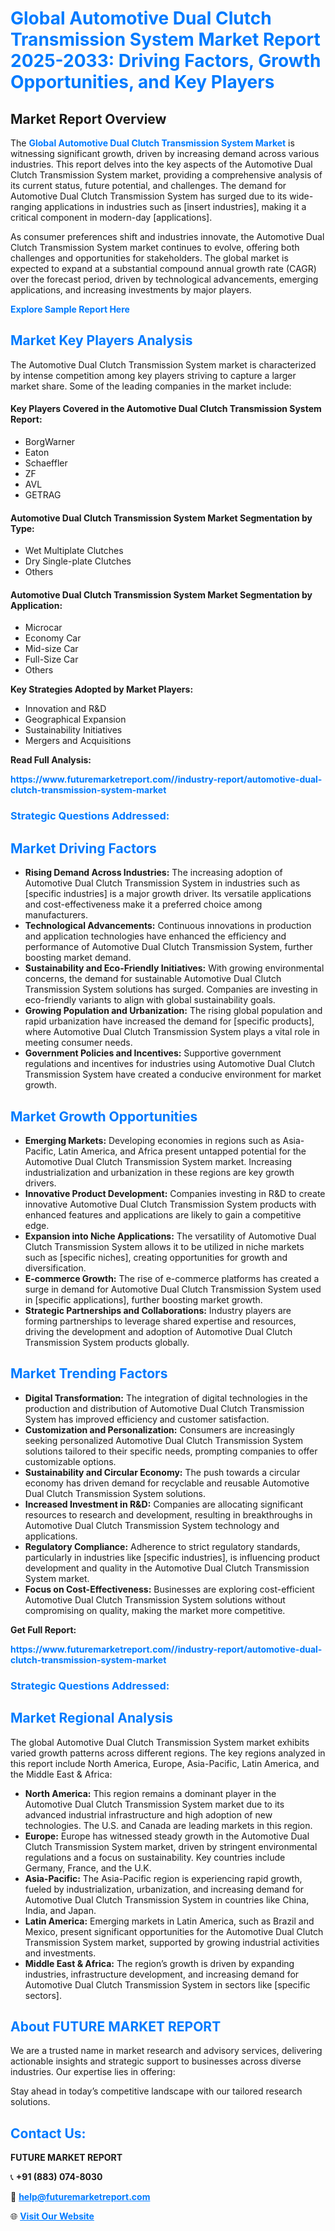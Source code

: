 <h1 style="color: #007BFF;">Global Automotive Dual Clutch Transmission System Market Report 2025-2033: Driving Factors, Growth Opportunities, and Key Players</h1>

<section id="overview">
<h2>Market Report Overview</h2>
<p>The <a href="https://www.futuremarketreport.com//industry-report/automotive-dual-clutch-transmission-system-market" style="color: #007BFF; text-decoration: none;"><strong>Global Automotive Dual Clutch Transmission System Market</strong></a> is witnessing significant growth, driven by increasing demand across various industries. This report delves into the key aspects of the Automotive Dual Clutch Transmission System market, providing a comprehensive analysis of its current status, future potential, and challenges. The demand for Automotive Dual Clutch Transmission System has surged due to its wide-ranging applications in industries such as [insert industries], making it a critical component in modern-day [applications].</p>
<p>As consumer preferences shift and industries innovate, the Automotive Dual Clutch Transmission System market continues to evolve, offering both challenges and opportunities for stakeholders. The global market is expected to expand at a substantial compound annual growth rate (CAGR) over the forecast period, driven by technological advancements, emerging applications, and increasing investments by major players.</p>
</section>

<section id="overview">
<p><a href="https://www.futuremarketreport.com//request-sample/reportId=56194" style="color: #007BFF; text-decoration: none;"><strong>Explore Sample Report Here</strong></a></p>
</section>

<section id="key-players">
<h2 style="color: #007BFF;">Market Key Players Analysis</h2>
<p>The Automotive Dual Clutch Transmission System market is characterized by intense competition among key players striving to capture a larger market share. Some of the leading companies in the market include:</p>
<h4>Key Players Covered in the Automotive Dual Clutch Transmission System Report:</h4>
<ul><li>BorgWarner</li><li>Eaton</li><li>Schaeffler</li><li>ZF</li><li>AVL</li><li>GETRAG</li></ul>
<h4>Automotive Dual Clutch Transmission System Market Segmentation by Type:</h4>
<ul><li>Wet Multiplate Clutches</li><li>Dry Single-plate Clutches</li><li>Others</li></ul>

<h4>Automotive Dual Clutch Transmission System Market Segmentation by Application:</h4>
<ul><li>Microcar</li><li>Economy Car</li><li>Mid-size Car</li><li>Full-Size Car</li><li>Others</li></ul>
<p><strong>Key Strategies Adopted by Market Players:</strong></p>
<ul>
<li>Innovation and R&D</li>
<li>Geographical Expansion</li>
<li>Sustainability Initiatives</li>
<li>Mergers and Acquisitions</li>
</ul>
</section>

<section>
<p><strong>Read Full Analysis: </strong></p><a href="https://www.futuremarketreport.com//industry-report/automotive-dual-clutch-transmission-system-market" style="color: #007BFF; text-decoration: none;"><strong>https://www.futuremarketreport.com//industry-report/automotive-dual-clutch-transmission-system-market</strong></a>
<h3 style="color: #007BFF;">Strategic Questions Addressed:</h3>
</section>

<section id="driving-factors">
<h2 style="color: #007BFF;">Market Driving Factors</h2>
<ul>
<li><strong>Rising Demand Across Industries:</strong> The increasing adoption of Automotive Dual Clutch Transmission System in industries such as [specific industries] is a major growth driver. Its versatile applications and cost-effectiveness make it a preferred choice among manufacturers.</li>
<li><strong>Technological Advancements:</strong> Continuous innovations in production and application technologies have enhanced the efficiency and performance of Automotive Dual Clutch Transmission System, further boosting market demand.</li>
<li><strong>Sustainability and Eco-Friendly Initiatives:</strong> With growing environmental concerns, the demand for sustainable Automotive Dual Clutch Transmission System solutions has surged. Companies are investing in eco-friendly variants to align with global sustainability goals.</li>
<li><strong>Growing Population and Urbanization:</strong> The rising global population and rapid urbanization have increased the demand for [specific products], where Automotive Dual Clutch Transmission System plays a vital role in meeting consumer needs.</li>
<li><strong>Government Policies and Incentives:</strong> Supportive government regulations and incentives for industries using Automotive Dual Clutch Transmission System have created a conducive environment for market growth.</li>
</ul>
</section>

<section id="growth-opportunities">
<h2 style="color: #007BFF;">Market Growth Opportunities</h2>
<ul>
<li><strong>Emerging Markets:</strong> Developing economies in regions such as Asia-Pacific, Latin America, and Africa present untapped potential for the Automotive Dual Clutch Transmission System market. Increasing industrialization and urbanization in these regions are key growth drivers.</li>
<li><strong>Innovative Product Development:</strong> Companies investing in R&D to create innovative Automotive Dual Clutch Transmission System products with enhanced features and applications are likely to gain a competitive edge.</li>
<li><strong>Expansion into Niche Applications:</strong> The versatility of Automotive Dual Clutch Transmission System allows it to be utilized in niche markets such as [specific niches], creating opportunities for growth and diversification.</li>
<li><strong>E-commerce Growth:</strong> The rise of e-commerce platforms has created a surge in demand for Automotive Dual Clutch Transmission System used in [specific applications], further boosting market growth.</li>
<li><strong>Strategic Partnerships and Collaborations:</strong> Industry players are forming partnerships to leverage shared expertise and resources, driving the development and adoption of Automotive Dual Clutch Transmission System products globally.</li>
</ul>
</section>

<section id="trending-factors">
<h2 style="color: #007BFF;">Market Trending Factors</h2>
<ul>
<li><strong>Digital Transformation:</strong> The integration of digital technologies in the production and distribution of Automotive Dual Clutch Transmission System has improved efficiency and customer satisfaction.</li>
<li><strong>Customization and Personalization:</strong> Consumers are increasingly seeking personalized Automotive Dual Clutch Transmission System solutions tailored to their specific needs, prompting companies to offer customizable options.</li>
<li><strong>Sustainability and Circular Economy:</strong> The push towards a circular economy has driven demand for recyclable and reusable Automotive Dual Clutch Transmission System solutions.</li>
<li><strong>Increased Investment in R&D:</strong> Companies are allocating significant resources to research and development, resulting in breakthroughs in Automotive Dual Clutch Transmission System technology and applications.</li>
<li><strong>Regulatory Compliance:</strong> Adherence to strict regulatory standards, particularly in industries like [specific industries], is influencing product development and quality in the Automotive Dual Clutch Transmission System market.</li>
<li><strong>Focus on Cost-Effectiveness:</strong> Businesses are exploring cost-efficient Automotive Dual Clutch Transmission System solutions without compromising on quality, making the market more competitive.</li>
</ul>
</section>

<section>
<p><strong>Get Full Report: </strong></p><a href="https://www.futuremarketreport.com//industry-report/automotive-dual-clutch-transmission-system-market" style="color: #007BFF; text-decoration: none;"><strong>https://www.futuremarketreport.com//industry-report/automotive-dual-clutch-transmission-system-market</strong></a>
<h3 style="color: #007BFF;">Strategic Questions Addressed:</h3>
</section>


<section id="regional-analysis">
<h2 style="color: #007BFF;">Market Regional Analysis</h2>
<p>The global Automotive Dual Clutch Transmission System market exhibits varied growth patterns across different regions. The key regions analyzed in this report include North America, Europe, Asia-Pacific, Latin America, and the Middle East & Africa:</p>
<ul>
<li><strong>North America:</strong> This region remains a dominant player in the Automotive Dual Clutch Transmission System market due to its advanced industrial infrastructure and high adoption of new technologies. The U.S. and Canada are leading markets in this region.</li>
<li><strong>Europe:</strong> Europe has witnessed steady growth in the Automotive Dual Clutch Transmission System market, driven by stringent environmental regulations and a focus on sustainability. Key countries include Germany, France, and the U.K.</li>
<li><strong>Asia-Pacific:</strong> The Asia-Pacific region is experiencing rapid growth, fueled by industrialization, urbanization, and increasing demand for Automotive Dual Clutch Transmission System in countries like China, India, and Japan.</li>
<li><strong>Latin America:</strong> Emerging markets in Latin America, such as Brazil and Mexico, present significant opportunities for the Automotive Dual Clutch Transmission System market, supported by growing industrial activities and investments.</li>
<li><strong>Middle East & Africa:</strong> The region’s growth is driven by expanding industries, infrastructure development, and increasing demand for Automotive Dual Clutch Transmission System in sectors like [specific sectors].</li>
</ul>
</section>

<footer>
<h2 style="color: #007BFF;">About FUTURE MARKET REPORT</h2>
<p>We are a trusted name in market research and advisory services, delivering actionable insights and strategic support to businesses across diverse industries. Our expertise lies in offering:</p>

<p>Stay ahead in today’s competitive landscape with our tailored research solutions.</p>

<h2 style="color: #007BFF;">Contact Us:</h2>
<p><strong>FUTURE MARKET REPORT</strong></p>
<p>📞 <strong>+91 (883) 074-8030</strong></p>
<p>📧 <strong><a href="mailto:help@futuremarketreport.com" style="color: #007BFF;">help@futuremarketreport.com</a></strong></p>
<p>🌐 <strong><a href="https://www.futuremarketreport.com/" style="color: #007BFF;">Visit Our Website</a></strong></p>
</footer>